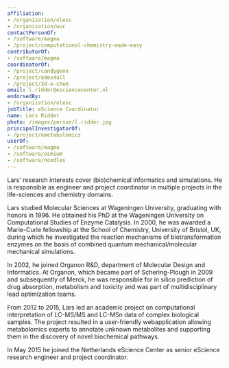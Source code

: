 ```yaml
---
affiliation:
- /organization/nlesc
- /organization/wur
contactPersonOf:
- /software/magma
- /project/computational-chemistry-made-easy
contributorOf:
- /software/magma
coordinatorOf:
- /project/candygene
- /project/odex4all
- /project/3d-e-chem
email: l.ridder@esciencecenter.nl
endorsedBy:
- /organization/nlesc
jobTitle: eScience Coordinator
name: Lars Ridder
photo: /images/person/l.ridder.jpg
principalInvestigatorOf:
- /project/emetabolomics
userOf:
- /software/magma
- /software/osmium
- /software/noodles
---
```

Lars' research interests cover (bio)chemical informatics and simulations. He is responsible as engineer and project coordinator in multiple projects in the life-sciences and chemistry domains.

Lars studied Molecular Sciences at Wageningen University, graduating with honors in 1996. He obtained his PhD at the Wageningen University on Computational Studies of Enzyme Catalysis. In 2000, he was awarded a Marie-Curie fellowship at the School of Chemistry, University of Bristol, UK, during which he investigated the reaction mechanisms of biotransformation enzymes on the basis of combined quantum mechanical/molecular mechanical simulations.

In 2002, he joined Organon R&D, department of Molecular Design and Informatics. At Organon, which became part of Schering-Plough in 2009 and subsequently of Merck, he was responsible for in silico prediction of drug absorption, metabolism and toxicity and was part of multidisciplinary lead optimization teams.

From 2012 to 2015, Lars led an academic project on computational interpretation of LC-MS/MS and LC-MSn data of complex biological samples. The project resulted in a user-friendly webapplication allowing metabolomics experts to annotate unknown metabolites and supporting them in the discovery of novel biochemical pathways.

In May 2015 he joined the Netherlands eScience Center as senior eScience research engineer and project coordinator.
